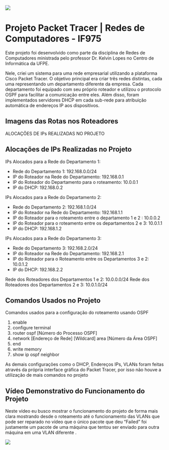 <img src="https://cdn.discordapp.com/attachments/965066624556232737/1115030737805136043/Design_sem_nome.png">

# Projeto Packet Tracer | Redes de Computadores - IF975

Este projeto foi desenvolvido como parte da disciplina de Redes de Computadores ministrada pelo professor Dr. Kelvin Lopes no Centro de Informática da UFPE. 

Nele, criei um sistema para uma rede empresarial utilizando a plataforma Cisco Packet Tracer. O objetivo principal era criar três redes distintas, cada uma representando um departamento diferente da empresa. Cada departamento foi equipado com seu próprio roteador e utilizou o protocolo OSPF para facilitar a comunicação entre eles. Além disso, foram implementados servidores DHCP em cada sub-rede para atribuição automática de endereços IP aos dispositivos.


## Imagens das Rotas nos Roteadores

ALOCAÇÕES DE IPs REALIZADAS NO PROJETO

## Alocações de IPs Realizadas no Projeto

IPs Alocados para a Rede do Departamento 1:
- Rede do Departamento 1: 192.168.0.0/24
- IP do Roteador na Rede do Departamento: 192.168.0.1
- IP do Roteador do Departamento para o roteamento: 10.0.0.1
- IP do DHCP: 192.168.0.2

IPs Alocados para a Rede do Departamento 2:
- Rede do Departamento 2: 192.168.1.0/24
- IP do Roteador na Rede do Departamento: 192.168.1.1
- IP do Roteador  para o roteamento entre o departamento 1 e 2 : 10.0.0.2
- IP do Roteador para o roteamento entre os departamentos 2 e 3: 10.0.1.1
- IP do DHCP: 192.168.1.2

IPs Alocados para a Rede do Departamento 3:
- Rede do Departamento 3: 192.168.2.0/24
- IP do Roteador na Rede do Departamento: 192.168.2.1
- IP do Roteador para o Roteamento entre os Departamentos 3 e 2: 10.0.1.2
- IP do DHCP: 192.168.2.2

Rede dos Roteadores dos Departamentos 1 e 2: 10.0.0.0/24
Rede dos Roteadores dos Departamentos 2 e 3: 10.0.1.0/24



## Comandos Usados no Projeto

Comandos usados para a configuração do roteamento usando OSPF

1. enable
2. configure terminal
3. router ospf [Número do Processo OSPF]
4. network [Endereço de Rede] [Wildcard] area [Número da Área OSPF]
5. end
6. write memory
7. show ip ospf neighbor


As demais configurações como o DHCP, Endereços IPs, VLANs foram feitas através da própria interface gráfica do Packet Tracer, por isso não houve a utilização de mais comandos no projeto


## Vídeo Demonstrativo do Funcionamento do Projeto


Neste vídeo eu busco mostrar o funcionamento do projeto de forma mais clara mostrando desde o roteamento até o funcionamento das VLANs que pode ser reparado no vídeo que o único pacote que deu “Failed” foi justamente um pacote de uma máquina que tentou ser enviado para outra máquina em uma VLAN diferente .

<a href="google.com">
    <img src="https://cdn.discordapp.com/attachments/965066624556232737/1154234922568003624/Captura_de_tela_2023-09-20_225659.png">
<a/>